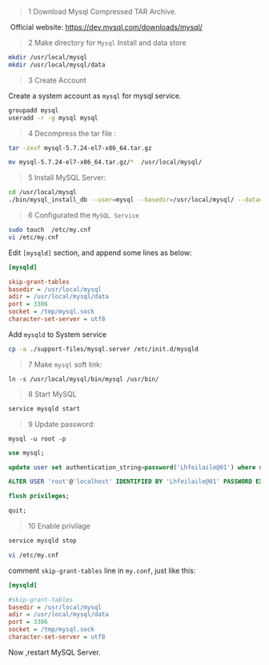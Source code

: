 > 1 Download Mysql Compressed TAR Archive.

​	Official website: https://dev.mysql.com/downloads/mysql/

> 2 Make directory for `Mysql` Install and data store

```sh
mkdir /usr/local/mysql
mkdir /usr/local/mysql/data
```



> 3 Create Account 

Create a system account as `mysql`  for mysql service.

```sh
groupadd mysql
useradd -r -g mysql mysql
```



> 4 Decompress the tar file : 

```sh
tar -zxvf mysql-5.7.24-el7-x86_64.tar.gz

mv mysql-5.7.24-el7-x86_64.tar.gz/*  /usr/local/mysql/
```



> 5 Install MySQL Server:

```sh
cd /usr/local/mysql
./bin/mysql_install_db --user=mysql --basedir=/usr/local/mysql/ --datadir=/usr/local/mysql/data/
```



> 6 Configurated the `MySQL Service`  

```sh
sudo touch  /etc/my.cnf 
vi /etc/my.cnf
```



 Edit `[mysqld]` section, and append some lines as below:

```ini
[mysqld]

skip-grant-tables
basedir = /usr/local/mysql
adir = /usr/local/mysql/data
port = 3306
socket = /tmp/mysql.sock
character-set-server = utf8

```



Add `mysqld` to System service

```sh
cp -a ./support-files/mysql.server /etc/init.d/mysqld
```



> 7 Make `mysql` soft link:

```
ln -s /usr/local/mysql/bin/mysql /usr/bin/
```



> 8 Start MySQL

```sh
service mysqld start
```



> 9 Update password:



```
mysql -u root -p
```



```sql
use mysql;

update user set authentication_string=password('Lhfeilaile@01') where user='root';

ALTER USER 'root'@'localhost' IDENTIFIED BY 'Lhfeilaile@01' PASSWORD EXPIRE NEVER;

flush privileges;

quit;
```



> 10 Enable privilage

```sh
service mysqld stop

vi /etc/my.cnf
```



comment `skip-grant-tables` line in `my.conf`, just like this:



```ini
[mysqld]

#skip-grant-tables
basedir = /usr/local/mysql
adir = /usr/local/mysql/data
port = 3306
socket = /tmp/mysql.sock
character-set-server = utf8
```

Now ,restart MySQL Server.